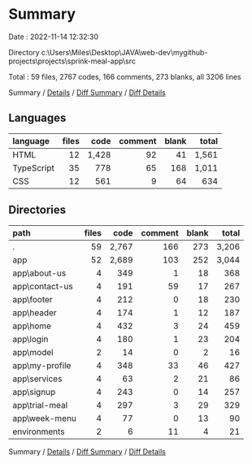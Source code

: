 # Summary

Date : 2022-11-14 12:32:30

Directory c:\\Users\\Miles\\Desktop\\JAVA\\web-dev\\mygithub-projects\\projects\\sprink-meal-app\\src

Total : 59 files,  2767 codes, 166 comments, 273 blanks, all 3206 lines

Summary / [Details](details.md) / [Diff Summary](diff.md) / [Diff Details](diff-details.md)

## Languages
| language | files | code | comment | blank | total |
| :--- | ---: | ---: | ---: | ---: | ---: |
| HTML | 12 | 1,428 | 92 | 41 | 1,561 |
| TypeScript | 35 | 778 | 65 | 168 | 1,011 |
| CSS | 12 | 561 | 9 | 64 | 634 |

## Directories
| path | files | code | comment | blank | total |
| :--- | ---: | ---: | ---: | ---: | ---: |
| . | 59 | 2,767 | 166 | 273 | 3,206 |
| app | 52 | 2,689 | 103 | 252 | 3,044 |
| app\\about-us | 4 | 349 | 1 | 18 | 368 |
| app\\contact-us | 4 | 191 | 59 | 17 | 267 |
| app\\footer | 4 | 212 | 0 | 18 | 230 |
| app\\header | 4 | 174 | 1 | 12 | 187 |
| app\\home | 4 | 432 | 3 | 24 | 459 |
| app\\login | 4 | 180 | 1 | 23 | 204 |
| app\\model | 2 | 14 | 0 | 2 | 16 |
| app\\my-profile | 4 | 348 | 33 | 46 | 427 |
| app\\services | 4 | 63 | 2 | 21 | 86 |
| app\\signup | 4 | 243 | 0 | 14 | 257 |
| app\\trial-meal | 4 | 297 | 3 | 29 | 329 |
| app\\week-menu | 4 | 77 | 0 | 13 | 90 |
| environments | 2 | 6 | 11 | 4 | 21 |

Summary / [Details](details.md) / [Diff Summary](diff.md) / [Diff Details](diff-details.md)